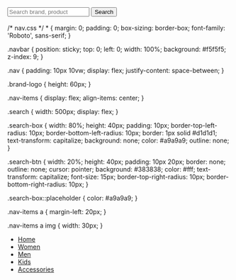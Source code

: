<nav class="navbar">
    <div class="nav">
        <img src="img/dark-logo.png" class="brand-logo" alt="">
        <div class="nav-items">
            <div class="search">
                <input type="text" class="search-box" placeholder="Search brand, product">
                <button class="search-btn">Search</button>
            </div>
            <a href="#"><img src="img/user.png" alt=""></a>
            <a href="#"><img src="img/cart.png" alt=""></a>
        </div>
    </div>
</nav>
/* nav.css */
* {
    margin: 0;
    padding: 0;
    box-sizing: border-box;
    font-family: 'Roboto', sans-serif;
}

.navbar {
    position: sticky;
    top: 0;
    left: 0;
    width: 100%;
    background: #f5f5f5;
    z-index: 9;
}

.nav {
    padding: 10px 10vw;
    display: flex;
    justify-content: space-between;
}

.brand-logo {
    height: 60px;
}

.nav-items {
    display: flex;
    align-items: center;
}

.search {
    width: 500px;
    display: flex;
}

.search-box {
    width: 80%;
    height: 40px;
    padding: 10px;
    border-top-left-radius: 10px;
    border-bottom-left-radius: 10px;
    border: 1px solid #d1d1d1;
    text-transform: capitalize;
    background: none;
    color: #a9a9a9;
    outline: none;
}

.search-btn {
    width: 20%;
    height: 40px;
    padding: 10px 20px;
    border: none;
    outline: none;
    cursor: pointer;
    background: #383838;
    color: #fff;
    text-transform: capitalize;
    font-size: 15px;
    border-top-right-radius: 10px;
    border-bottom-right-radius: 10px;
}

.search-box::placeholder {
    color: #a9a9a9;
}

.nav-items a {
    margin-left: 20px;
}

.nav-items a img {
    width: 30px;
}
<ul class="links-container">
    <li class="link-item"><a href="#" class="link">Home</a></li>
    <li class="link-item"><a href="#" class="link">Women</a></li>
    <li class="link-item"><a href="#" class="link">Men</a></li>
    <li class="link-item"><a href="#" class="link">Kids</a></li>
    <li class="link-item"><a href="#" class="link">Accessories</a></li>
</ul>
